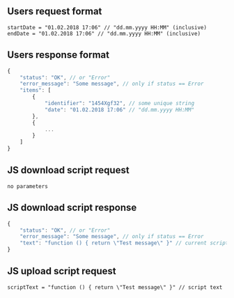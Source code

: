 ## Users request format

```
startDate = "01.02.2018 17:06" // "dd.mm.yyyy HH:MM" (inclusive)
endDate = "01.02.2018 17:06" // "dd.mm.yyyy HH:MM" (inclusive)
```

## Users response format

```javascript
{
    "status": "OK", // or "Error"
    "error_message": "Some message", // only if status == Error
    "items": [
        {
            "identifier": "1454Xgf32", // some unique string
            "date": "01.02.2018 17:06" // "dd.mm.yyyy HH:MM"
        },
        {
            ...
        }
    ]
}
```

## JS download script request

```
no parameters
```

## JS download script response

```javascript
{
    "status": "OK", // or "Error"
    "error_message": "Some message", // only if status == Error
    "text": "function () { return \"Test message\" }" // current script
}
```

## JS upload script request

```
scriptText = "function () { return \"Test message\" }" // script text
```
